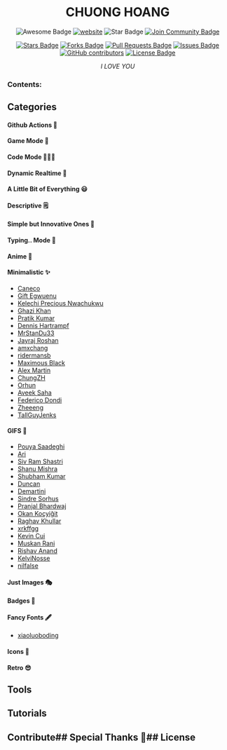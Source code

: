 <h1 align="center">CHUONG HOANG 
</h1>
<div align="center">
<img src="https://cdn.rawgit.com/sindresorhus/awesome/d7305f38d29fed78fa85652e3a63e154dd8e8829/media/badge.svg" alt="Awesome Badge"/>
<a href="https://awesomegithubprofile.tech/"><img src="https://img.shields.io/static/v1?label=&labelColor=505050&message=website&color=%230076D6&style=flat&logo=google-chrome&logoColor=%230076D6" alt="website"/></a>
<!-- <img src="http://hits.dwyl.com/abhisheknaiidu/awesome-github-profile-readme.svg" alt="Hits Badge"/> -->
<img src="https://img.shields.io/static/v1?label=%F0%9F%8C%9F&message=If%20Useful&style=style=flat&color=BC4E99" alt="Star Badge"/>
<a href="https://discord.gg/XTW52Kt"><img src="https://img.shields.io/discord/733027681184251937.svg?style=flat&label=Join%20Community&color=7289DA" alt="Join Community Badge"/></a><br>

<a href="https://github.com/abhisheknaiidu/awesome-github-profile-readme/stargazers"><img src="https://img.shields.io/github/stars/abhisheknaiidu/awesome-github-profile-readme" alt="Stars Badge"/></a>
<a href="https://github.com/abhisheknaiidu/awesome-github-profile-readme/network/members"><img src="https://img.shields.io/github/forks/abhisheknaiidu/awesome-github-profile-readme" alt="Forks Badge"/></a>
<a href="https://github.com/abhisheknaiidu/awesome-github-profile-readme/pulls"><img src="https://img.shields.io/github/issues-pr/abhisheknaiidu/awesome-github-profile-readme" alt="Pull Requests Badge"/></a>
<a href="https://github.com/abhisheknaiidu/awesome-github-profile-readme/issues"><img src="https://img.shields.io/github/issues/abhisheknaiidu/awesome-github-profile-readme" alt="Issues Badge"/></a>
<a href="https://github.com/abhisheknaiidu/awesome-github-profile-readme/graphs/contributors"><img alt="GitHub contributors" src="https://img.shields.io/github/contributors/abhisheknaiidu/awesome-github-profile-readme?color=2b9348"></a>
<a href="https://github.com/abhisheknaiidu/awesome-github-profile-readme/blob/master/LICENSE"><img src="https://img.shields.io/github/license/abhisheknaiidu/awesome-github-profile-readme?color=2b9348" alt="License Badge"/></a>

<i>I LOVE YOU</i>

</div>

### Contents:

## Categories

#### Github Actions 🤖

#### Game Mode 🚀

#### Code Mode 👨🏽‍💻

#### Dynamic Realtime 💫

#### A Little Bit of Everything 😃

#### Descriptive 🗒

#### Simple but Innovative Ones 🤗

#### Typing.. Mode 🎰

#### Anime 👾

#### Minimalistic ✨

-   [Caneco](https://github.com/caneco/)
-   [Gift Egwuenu](https://github.com/lauragift21/lauragift21)
-   [Kelechi Precious Nwachukwu](https://github.com/PluckyPrecious/PluckyPrecious)
-   [Ghazi Khan](https://github.com/gkhan205)
-   [Pratik Kumar](https://github.com/pr2tik1/pr2tik1)
-   [Dennis Hartrampf](https://github.com/DennisHartrampf/DennisHartrampf)
-   [MrStanDu33](https://github.com/MrStanDu33/MrStanDu33)
-   [Jayraj Roshan](https://github.com/jayrajroshan/jayrajroshan)
-   [amxchang](https://github.com/amxchang/amxchang)
-   [ridermansb](https://github.com/Ridermansb/Ridermansb)
-   [Maximous Black](https://github.com/maximousblk/maximousblk)
-   [Alex Martin](https://github.com/AlexMartinFR/AlexMartinFR)
-   [ChungZH](https://github.com/ChungZH/ChungZH/)
-   [Orhun](https://github.com/orhun/orhun)
-   [Aveek Saha](https://github.com/Aveek-Saha/Aveek-Saha)
-   [Federico Dondi](https://github.com/federico-dondi)
-   [Zheeeng](https://github.com/Zheeeng/Zheeeng)
-   [TallGuyJenks](https://github.com/tallguyjenks/tallguyjenks)

#### GIFS 👻

-   [Pouya Saadeghi](https://github.com/saadeghi/saadeghi)
-   [Ari](https://github.com/ari-hacks/ari-hacks)
-   [Siv Ram Shastri](https://github.com/Prince-Shivaram/Prince-Shivaram)
-   [Shanu Mishra](https://github.com/Shanu1515/Shanu1515)
-   [Shubham Kumar](https://github.com/imskr/imskr)
-   [Duncan](https://github.com/dephraiim/dephraiim)
-   [Demartini](https://github.com/demartini/demartini)
-   [Sindre Sorhus](https://github.com/sindresorhus/sindresorhus)
-   [Pranjal Bhardwaj](https://github.com/Bhard27/Bhard27)
-   [Okan Koçyiğit](https://github.com/okankocyigit/okankocyigit)
-   [Raghav Khullar](https://github.com/RaghavK16/RaghavK16)
-   [xrkffgg](https://github.com/xrkffgg/xrkffgg)
-   [Kevin Cui](https://github.com/KevCui/KevCui)
-   [Muskan Rani](https://github.com/muskanrani/muskanrani)
-   [Rishav Anand](https://github.com/rishavanand/rishavanand)
-   [KelviNosse](https://github.com/KelviNosse/KelviNosse)
-   [nilfalse](https://github.com/nilfalse/nilfalse)

#### Just Images 🎭

#### Badges 🎫

#### Fancy Fonts 🖋

-   [xiaoluoboding](https://github.com/xiaoluoboding/xiaoluoboding)

#### Icons 🎯

#### Retro 😎

## Tools

## Tutorials

## Contribute## Special Thanks 🙇## License
